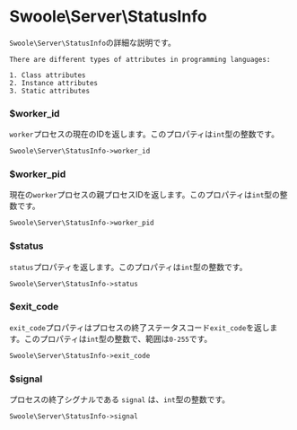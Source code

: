# Swoole\Server\StatusInfo

`Swoole\Server\StatusInfo`の詳細な説明です。
```plaintext
There are different types of attributes in programming languages:

1. Class attributes
2. Instance attributes
3. Static attributes
```

### $worker_id
`worker`プロセスの現在のIDを返します。このプロパティは`int`型の整数です。

```php
Swoole\Server\StatusInfo->worker_id
```
### $worker_pid
現在の`worker`プロセスの親プロセスIDを返します。このプロパティは`int`型の整数です。

```php
Swoole\Server\StatusInfo->worker_pid
```
### $status
`status`プロパティを返します。このプロパティは`int`型の整数です。

```php
Swoole\Server\StatusInfo->status
```
### $exit_code
`exit_code`プロパティはプロセスの終了ステータスコード`exit_code`を返します。このプロパティは`int`型の整数で、範囲は`0-255`です。

```php
Swoole\Server\StatusInfo->exit_code
```
### $signal
プロセスの終了シグナルである `signal` は、`int`型の整数です。

```php
Swoole\Server\StatusInfo->signal
```
